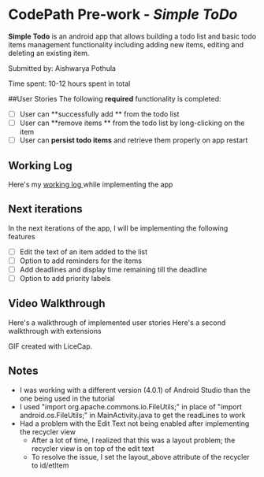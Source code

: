 # CodePath Pre-work - *Simple ToDo*
**Simple Todo** is an android app that allows building a todo list and basic todo items management functionality including adding new items, editing and deleting an existing item.

Submitted by: Aishwarya Pothula

Time spent: 10-12 hours spent in total

##User Stories
The following **required** functionality is completed:

* [ ] User can **successfully add ** from the todo list
* [ ] User can **remove items ** from the todo list by long-clicking on the item
* [ ] User can **persist todo items** and retrieve them properly on app restart

## Working Log
Here's my [ working log ]( https://docs.google.com/document/d/1xoBIiz3JlWGRPyfQ9M7uWgfHPHodwiYug36crah_AGg/edit?usp=sharing ) while implementing the app 

## Next iterations
In the next iterations of the app, I will be implementing the following features
* [ ] Edit the text of an item added to the list
* [ ] Option to add reminders for the items
* [ ] Add deadlines and display time remaining till the deadline
* [ ] Option to add priority labels

## Video Walkthrough
Here's a walkthrough of implemented user stories Here's a second walkthrough with extensions

GIF created with LiceCap.

## Notes

* I was working with a different version (4.0.1) of Android Studio than the one being used in the tutorial
* I used "import org.apache.commons.io.FileUtils;" in place of "import android.os.FileUtils;" in MainActivity.java to get the readLines to work
* Had a problem with the Edit Text not being enabled after implementing the recycler view
  * After a lot of time, I realized that this was a layout problem; the recycler view is on top of the edit text
  * To resolve the issue, I set the layout_above attribute of the recycler to id/etItem

  


